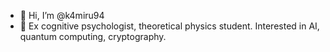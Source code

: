 - 👋 Hi, I’m @k4miru94
- 👀 Ex cognitive psychologist, theoretical physics student.
    Interested in AI, quantum computing, cryptography.

<!---
k4miru94/k4miru94 is a ✨ special ✨ repository because its `README.md` (this file) appears on your GitHub profile.
You can click the Preview link to take a look at your changes.
--->
